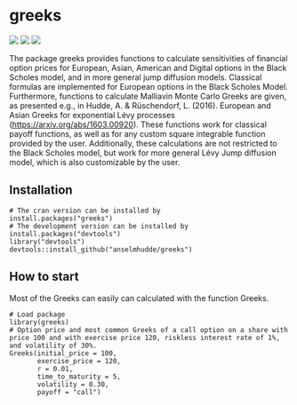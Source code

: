 # greeks
![](https://cranlogs.r-pkg.org/badges/greeks?color=brightgreen)
![](https://cranlogs.r-pkg.org/badges/grand-total/greeks?color=brightgreen)
![](https://www.r-pkg.org/badges/version-ago/greeks)

The package greeks provides functions to calculate sensitivities of financial option prices for European, Asian, American and Digital options in the Black Scholes model, and in more general jump diffusion models.
Classical formulas are implemented for European options in the Black Scholes Model. 
Furthermore, functions to calculate Malliavin Monte Carlo Greeks are given, as presented e.g., in Hudde, A. & Rüschendorf, L. (2016). 
European and Asian Greeks for exponential Lévy processes (https://arxiv.org/abs/1603.00920).
These functions work for classical payoff functions, as well as for any custom square integrable function provided by the user.
Additionally, these calculations are not restricted to the Black Scholes model, but work for more general Lévy Jump diffusion model, which is also customizable by the user.

## Installation
```{r }
# The cran version can be installed by 
install.packages("greeks")
# The development version can be installed by
install.packages("devtools")
library("devtools")
devtools::install_github("anselmhudde/greeks")
```

## How to start

Most of the Greeks can easily can calculated with the function Greeks.
```{r }
# Load package
library(greeks)
# Option price and most common Greeks of a call option on a share with price 100 and with exercise price 120, riskless interest rate of 1%, and volatility of 30%.
Greeks(initial_price = 100,
       exercise_price = 120,
       r = 0.01,
       time_to_maturity = 5,
       volatility = 0.30,
       payoff = "call")
```
